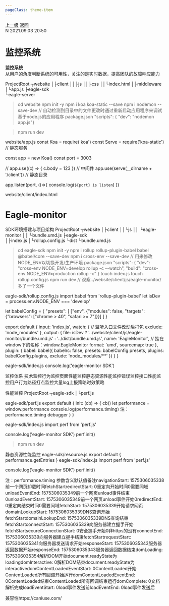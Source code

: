 ```yaml
---
pageClass: theme-item
---
```

<div class="extend-header">
    <div class="info">
        <div class="record">
            <a class="back" href="./">上一级</a>
            <a class="back" href="./">返回</a>
        </div>        
        <div class="mini">
            <span>N 2021.09.03 20:50</span>
        </div>
    </div>
    <div class="content"></div>
</div>
<div class="content-header">
<h1>监控系统</h1><strong>监控系统</strong>
<summary class="desc">从用户的角度判断系统的可用性，关注的是实时数据，提高团队的故障响应能力</summary>
</div>
<div class="static-content">

ProjectRoot
┬website
│├client
││├js
││├css
││└index.html
│├middleware
│└app.js
├eagle-sdk   
└eagle-server


> cd website
> npm init -y
> npm i koa koa-static --save
> npm i nodemon --save-dev  // 自动检测到目录中的文件更改时通过重新启动应用程序来调试基于node.js的应用程序
package.json  "scripts": { "dev": "nodemon app.js"}

> npm run dev

website/app.js
const Koa = require('koa')
const Serve = require('koa-static') // 静态服务

const app = new Koa()
const port = 3003

// app.use((c) => { c.body = 123 }) // 中间件
app.use(serve(__dirname + '/client')) // 静态目录

app.listen(port, ()=>{
console.log(`${port} is listen`)
})

website/client/index.html
<!DOCTYPE html>
<html>

<head>
    <meta charset="UTF-8">
    <meta name="viewport" content="width=device-width, initial-scale=1.0">
    <meta http-equiv="X-UA-Compatible" content="ie=edge">
    <title>Eagle-monitor</title>
</head>

<body>
    <h1>Eagle-monitor</h1>
</body>

</html>


SDK环境搭建与项目架构
ProjectRoot
┬website
│├client
││└js
││   └eagle-monitor
││      └bundle.umd.js
├eagle-sdk  
│├index.js
│└rollup.config.js
└dist
   └bundle.umd.js

> cd eagle-sdk
> npm init -y
> npm i rollup rollup-plugin-babel babel @babel/core --save-dev
> npm i cross-env --save-dev // 用来修改NODE_ENV以切换开发/生产环境
package.json
"scripts": {
    "dev": "cross-env NODE_ENV=develop rollup -c --watch",
    "build": "cross-env NODE_ENV=production rollup -c"
}
> touch index.js
> touch rollup.config.js
> npm run dev // 观察../website/client/js/eagle-monitor/多了一个文件


eagle-sdk/rollup.config.js
import babel from 'rollup-plugin-babel'
let isDev = process.env.NODE_ENV === 'develop'

let babelConfig = {
"presets": [
["env", {"modules": false, "targets": {"browsers": ["chrome > 40", "safari >= 7"]}}]
]
}

export default {
input: 'index.js',
watch: { // 监听入口文件改动后打包
exclude: 'node_modules'
},
output: {
file: isDev ? '../website/client/js/eagle-monitor/bundle.umd.js' : '../dist/bundle.umd.js',
name: 'EagleMonitor', // 挂在window下的名称：window.EagleMonitor
format: 'umd',
sourcemap: true
},
plugin: {
babel: babel({
babelrc: false,
presets: babelConfig.presets,
plugins: babelConfig.plugins,
exclude: 'node_modules/**'
})
}
}

eagle-sdk/index.js
console.log('eagle-monitor SDK')


监控体系
技术监控行为监控页面性能监控静态资源性能监控错误监控接口性能监控用户行为路径打点监控大量log上报策略时效策略

性能监控
ProjectRoot
┬eagle-sdk
│└perf.js

eagle-sdk/perf.js
export default {
init: (cb) => {
cb()
let performance = window.performance
console.log(performance.timing) 注：performance.timing
debugger
}
}

eagle-sdk/index.js
import perf from 'perf.js'

console.log('eagle-monitor SDK')
perf.init()

> npm run dev

静态资源性能监控
eagle-sdk/resource.js
export default {
performance.getEntries
}
eagle-sdk/index.js
import perf from 'perf.js'

console.log('eagle-monitor SDK')
perf.init()



注：performance.timing
参数含义默认值备注navigationStart: 1575306035338前一个网页卸载时间fetchStartredirectStart: 0重定向开始时间0需要同域unloadEventEnd: 1575306035349前一个网页unload事件结束0unloadEventStart: 1575306035349前一个网页unload事件开始0redirectEnd: 0重定向结束时间0需要同域fetchStart: 1575306035339开始请求网页domainLookupStart: 1575306035339DNS查询开始fetchStartdomainLookupEnd: 1575306035339DNS查询结束fetchStartconnectStart: 1575306035339向服务器建立握手开始fetchStartsecureConnectionStart: 0安全握手开始0非https的没有connectEnd: 1575306035339向服务器建立握手结束fetchStartrequestStart: 1575306035341向服务器发送请求开始responseStart: 1575306035343服务器返回数据开始responseEnd: 1575306035343服务器返回数据结束domLoading: 1575306035354解析DOM开始document.readyState为loadingdomInteractive: 0解析DOM结束document.readyState为interactivedomContentLoadedEventStart: 0ContentLoaded开始ContentLoaded所有回调开始运行domContentLoadedEventEnd: 0ContentLoaded结束ContentLoaded所有回调结束运行domComplete: 0文档解析完成loadEventStart: 0load事件发送前loadEventEnd: 0load事件发送后


兼容性https://caniuse.com/



</div>